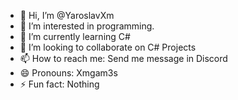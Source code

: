 - 👋 Hi, I’m @YaroslavXm
- 👀 I’m interested in programming.
- 🌱 I’m currently learning C#
- 💞️ I’m looking to collaborate on C# Projects
- 📫 How to reach me: Send me message in Discord
- 😄 Pronouns: Xmgam3s
- ⚡ Fun fact: Nothing

<!---
YaroslavXm/YaroslavXm is a ✨ special ✨ repository because its `README.md` (this file) appears on your GitHub profile.
You can click the Preview link to take a look at your changes.
--->
